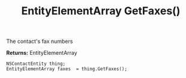 ﻿---
uid: crmscript_ref_NSContactEntity_GetFaxes
title: EntityElementArray GetFaxes()
intellisense: NSContactEntity.GetFaxes
keywords: NSContactEntity, GetFaxes
so.topic: reference
---

The contact's fax numbers

**Returns:** EntityElementArray


```crmscript
NSContactEntity thing;
EntityElementArray faxes  = thing.GetFaxes();
```


